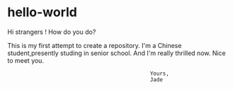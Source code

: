 # hello-world

Hi strangers ! How do you do?

This is my first attempt to create a repository.
I'm a Chinese student,presently studing in senior school.
And I'm really thrilled now. Nice to meet you.

                                                 Yours,
                                                 Jade
